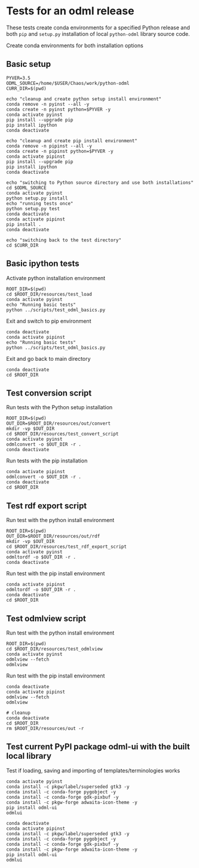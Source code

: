# Tests for an odml release

These tests create conda environments for a specified Python release and both `pip` and `setup.py` installation of local `python-odml` library source code.

Create conda environments for both installation options

## Basic setup

    PYVER=3.5
    ODML_SOURCE=/home/$USER/Chaos/work/python-odml
    CURR_DIR=$(pwd)

    echo "cleanup and create python setup install environment"
    conda remove -n pyinst --all -y
    conda create -n pyinst python=$PYVER -y
    conda activate pyinst
    pip install --upgrade pip
    pip install ipython
    conda deactivate

    echo "cleanup and create pip install environment"
    conda remove -n pipinst --all -y
    conda create -n pipinst python=$PYVER -y
    conda activate pipinst
    pip install --upgrade pip
    pip install ipython
    conda deactivate

    echo "switching to Python source directory and use both installations"
    cd $ODML_SOURCE
    conda activate pyinst
    python setup.py install
    echo "running tests once"
    python setup.py test
    conda deactivate
    conda activate pipinst
    pip install .
    conda deactivate

    echo "switching back to the test directory"
    cd $CURR_DIR

## Basic ipython tests

Activate python installation environment

    ROOT_DIR=$(pwd)
    cd $ROOT_DIR/resources/test_load
    conda activate pyinst
    echo "Running basic tests"
    python ../scripts/test_odml_basics.py

Exit and switch to pip environment 

    conda deactivate
    conda activate pipinst
    echo "Running basic tests"
    python ../scripts/test_odml_basics.py

Exit and go back to main directory

    conda deactivate
    cd $ROOT_DIR

## Test conversion script

Run tests with the Python setup installation  

    ROOT_DIR=$(pwd)
    OUT_DIR=$ROOT_DIR/resources/out/convert
    mkdir -vp $OUT_DIR
    cd $ROOT_DIR/resources/test_convert_script
    conda activate pyinst
    odmlconvert -o $OUT_DIR -r .
    conda deactivate

Run tests with the pip installation

    conda activate pipinst
    odmlconvert -o $OUT_DIR -r .
    conda deactivate
    cd $ROOT_DIR

## Test rdf export script

Run test with the python install environment  

    ROOT_DIR=$(pwd)
    OUT_DIR=$ROOT_DIR/resources/out/rdf
    mkdir -vp $OUT_DIR
    cd $ROOT_DIR/resources/test_rdf_export_script
    conda activate pyinst
    odmltordf -o $OUT_DIR -r .
    conda deactivate

Run test with the pip install environment

    conda activate pipinst
    odmltordf -o $OUT_DIR -r .
    conda deactivate
    cd $ROOT_DIR

## Test odmlview script

Run test with the python install environment

    ROOT_DIR=$(pwd)
    cd $ROOT_DIR/resources/test_odmlview
    conda activate pyinst
    odmlview --fetch
    odmlview

Run test with the pip install environment

    conda deactivate
    conda activate pipinst
    odmlview --fetch
    odmlview

    # cleanup
    conda deactivate
    cd $ROOT_DIR
    rm $ROOT_DIR/resources/out -r

## Test current PyPI package odml-ui with the built local library

Test if loading, saving and importing of templates/terminologies works

    conda activate pyinst
    conda install -c pkgw/label/superseded gtk3 -y
    conda install -c conda-forge pygobject -y
    conda install -c conda-forge gdk-pixbuf -y
    conda install -c pkgw-forge adwaita-icon-theme -y
    pip install odml-ui
    odmlui

    conda deactivate
    conda activate pipinst
    conda install -c pkgw/label/superseded gtk3 -y
    conda install -c conda-forge pygobject -y
    conda install -c conda-forge gdk-pixbuf -y
    conda install -c pkgw-forge adwaita-icon-theme -y
    pip install odml-ui
    odmlui
